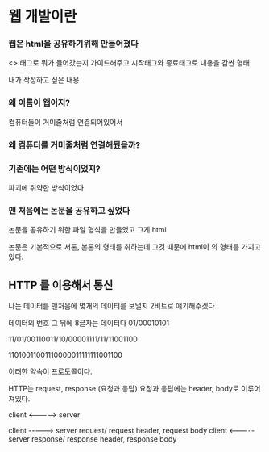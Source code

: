 # 웹 개발이란

### 웹은 html을 공유하기위해 만들어졌다

<> 태그로 뭐가 들어갔는지 가이드해주고
시작태그와 종료태그로 내용을 감싼 형태

<div>내가 작성하고 싶은 내용</div>

### 왜 이름이 왭이지?
컴퓨터들이 거미줄처럼 연결되어있어서

### 왜 컴퓨터를 거미줄처럼 연결해뒀을까?
### 기존에는 어떤 방식이었지?

파괴에 취약한 방식이었다



### 맨 처음에는 논문을 공유하고 싶었다

논문을 공유하기 위한 파일 형식을 만들었고 그게 html

논문은 기본적으로 서론, 본론의 형태를 취하는데 그것 때문에 html이 <head></head> <body></body> 의 형태를 가지고있다.


## HTTP 를 이용해서 통신

나는 데이터를 맨처음에 몇개의 데이터를 보낼지 2비트로 얘기해주겠다

데이터의 번호 그 뒤에 8글자는 데이터다
01/00010101

11/01/00110011/10/00001111/11/11001100

11010011001110000011111111001100

이러한 약속이 프로토콜이다.

HTTP는 request, response (요청과 응답)
요청과 응답에는 header, body로 이루어져있다.

 client <-----> server 

client -----> server request/ request header, request body
client <----- server response/ response header, response body

